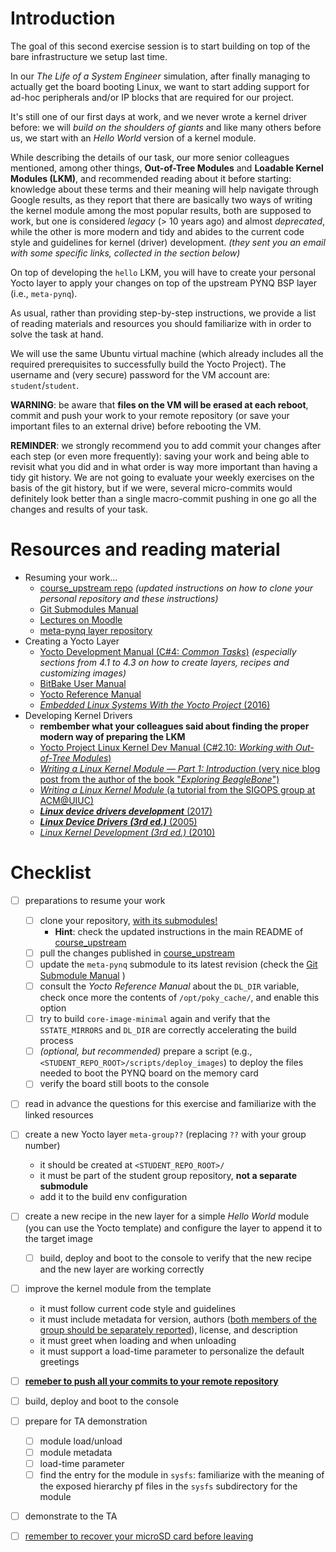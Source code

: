 # Introduction

The goal of this second exercise session is to start building on top of the bare infrastructure we setup last time.

In our *The Life of a System Engineer* simulation, after finally managing to actually get the board booting Linux, we want to start adding support for ad-hoc peripherals and/or IP blocks that are required for our project.

It's still one of our first days at work, and we never wrote a kernel driver before: we will *build on the shoulders of giants* and like many others before us, we start with an *Hello World* version of a kernel module.

While describing the details of our task, our more senior colleagues mentioned, among other things, **Out-of-Tree Modules** and **Loadable Kernel Modules (LKM)**, and recommended reading about it before starting: knowledge about these terms and their meaning will help navigate through Google results, as they report that there are basically two ways of writing the kernel module among the most popular results, both are supposed to work, but one is considered *legacy* (> 10 years ago) and almost *deprecated*, while the other is more modern and tidy and abides to the current code style and guidelines for kernel (driver) development.
*(they sent you an email with some specific links, collected in the section below)*

On top of developing the `hello` LKM, you will have to create your personal Yocto layer to apply your changes on top of the upstream PYNQ BSP layer (i.e., `meta-pynq`).

As usual, rather than providing step-by-step instructions, we provide a list of reading materials and resources you should familiarize with in order to solve the task at hand.

We will use the same Ubuntu virtual machine (which already includes all the required prerequisites to successfully build the Yocto Project).
The username and (very secure) password for the VM account are: `student`/`student`.

**WARNING**: be aware that **files on the VM will be erased at each reboot**, commit and push your work to your remote repository (or save your important files to an external drive) before rebooting the VM.

**REMINDER**: we strongly recommend you to add commit your changes after each step (or even more frequently): saving your work and being able to revisit what you did and in what order is way more important than having a tidy git history. We are not going to evaluate your weekly exercises on the basis of the git history, but if we were, several micro-commits would definitely look better than a single macro-commit pushing in one go all the changes and results of your task.


# Resources and reading material

- Resuming your work...
  - [course_upstream repo][course_upstream] *(updated instructions on how to clone your personal repository and these instructions)*
  - [Git Submodules Manual][Git_Submodules]
  - [Lectures on Moodle][moodle.COMP.CE.460]
  - [meta-pynq layer repository][meta-pynq]
- Creating a Yocto Layer
  - [Yocto Development Manual (C#4: *Common Tasks*)][YoctoDEVMAN:cha4] *(especially sections from 4.1 to 4.3 on how to create layers, recipes and customizing images)*
  - [BitBake User Manual][bitbakeUSRMAN]
  - [Yocto Reference Manual][YoctoREFMAN]
  - [*Embedded Linux Systems With the Yocto Project* (2016)][book:YOCTO:2016]
- Developing Kernel Drivers
  - **rembember what your colleagues said about finding the proper modern way of preparing the LKM**
  - [Yocto Project Linux Kernel Dev Manual (C#2.10: *Working with Out-of-Tree Modules*)][YoctoKDEVMAN:sec2.10]
  - [*Writing a Linux Kernel Module — Part 1: Introduction* (very nice blog post from the author of the book "*Exploring BeagleBone*")](http://derekmolloy.ie/writing-a-linux-kernel-module-part-1-introduction/)
  - [*Writing a Linux Kernel Module* (a tutorial from the SIGOPS group at ACM@UIUC)](https://www-s.acm.illinois.edu/sigops/pages/tutorials/lkm.html)
  - [***Linux device drivers development*** (2017)][book:LDDD:2017]
  - [***Linux Device Drivers (3rd ed.)*** (2005)][book:LDD3:2005]
  - [*Linux Kernel Development (3rd ed.)* (2010)][book:LKD:2010]


# Checklist

- [ ] preparations to resume your work
  - [ ] clone your repository, <u>with its submodules!</u>
    - **Hint**: check the updated instructions in the main README of [course_upstream]
  - [ ] pull the changes published in [course_upstream]
  - [ ] update the `meta-pynq` submodule to its latest revision (check the [Git Submodule Manual][Git_Submodules] )
  - [ ] consult the *Yocto Reference Manual* about the `DL_DIR` variable, check once more the contents of `/opt/poky_cache/`, and enable this option
  - [ ] try to build `core-image-minimal` again and verify that the `SSTATE_MIRRORS` and `DL_DIR` are correctly accelerating the build process
  - [ ] *(optional, but recommended)* prepare a script (e.g., `<STUDENT_REPO_ROOT>/scripts/deploy_images`) to deploy the files needed to boot the PYNQ board on the memory card
  - [ ] verify the board still boots to the console
- [ ] read in advance the questions for this exercise and familiarize with the linked resources
- [ ] create a new Yocto layer `meta-group??` (replacing `??` with your group number)
  - it should be created at `<STUDENT_REPO_ROOT>/`
  - it must be part of the student group repository, **not a separate submodule**
  - add it to the build env configuration
- [ ] create a new recipe in the new layer for a simple *Hello World* module (you can use the Yocto template) and configure the layer to append it to the target image
  - [ ] build, deploy and boot to the console to verify that the new recipe and the new layer are working correctly
- [ ] improve the kernel module from the template
  - it must follow current code style and guidelines
  - it must include metadata for version, authors (<u>both members of the group should be separately reported</u>), license, and description
  - it must greet when loading and when unloading
  - it must support a load-time parameter to personalize the default greetings
- [ ] <u>**remeber to push all your commits to your remote repository**</u>
- [ ] build, deploy and boot to the console
- [ ] prepare for TA demonstration
  - [ ] module load/unload
  - [ ] module metadata
  - [ ] load-time parameter
  - [ ] find the entry for the module in `sysfs`: familiarize with the meaning of the exposed hierarchy pf files in the `sysfs` subdirectory for the module
- [ ] demonstrate to the TA
- [ ] <u>remember to recover your microSD card before leaving</u>



[course_upstream]: https://course-gitlab.tuni.fi/comp.ce.460-real-time-systems_2022-2023/course_upstream
[Git_Submodules]: https://git-scm.com/book/en/v2/Git-Tools-Submodules
[YoctoQS]: https://www.yoctoproject.org/docs/2.4.3/yocto-project-qs/yocto-project-qs.html
[moodle.COMP.CE.460]: https://moodle.tuni.fi/course/view.php?id=29722
[YoctoDEVMAN:cha4]: https://www.yoctoproject.org/docs/2.4.3/dev-manual/dev-manual.html#extendpoky
[YoctoREFMAN]: https://www.yoctoproject.org/docs/2.4.3/ref-manual/ref-manual.html
[YoctoKDEVMAN:sec2.10]: https://www.yoctoproject.org/docs/2.4.3/kernel-dev/kernel-dev.html#working-with-out-of-tree-modules
[bitbakeUSRMAN]: https://www.yoctoproject.org/docs/2.4.3/bitbake-user-manual/bitbake-user-manual.html
[PYNQ-Z1-REFMAN]: https://reference.digilentinc.com/_media/reference/programmable-logic/pynq-z1/pynq-rm.pdf
[meta-pynq]: https://course-gitlab.tuni.fi/comp.ce.460-real-time-systems_2022-2023/meta-pynq
[book:LDDD:2017]: https://andor.tuni.fi/permalink/358FIN_TAMPO/1j3mh4m/alma9911130510505973
[book:LDD3:2005]: https://andor.tuni.fi/permalink/358FIN_TAMPO/1kfmqvo/alma9910688435205973
[book:LKD:2010]: https://andor.tuni.fi/permalink/358FIN_TAMPO/1kfmqvo/alma9910687662305973
[book:YOCTO:2016]: https://andor.tuni.fi/permalink/358FIN_TAMPO/1kfmqvo/alma992568575305973
